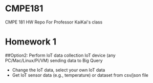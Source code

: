 # CMPE181
CMPE 181 HW Repo For Professor KaiKai's class 

# Homework 1
##Option2: Perform IoT data collection
IoT device (any PC/Mac/Linux/Pi/VM) sending data to Big Query
- Change the IoT data, select your own IoT data
- Get IoT sensor data (e.g., temperature) or dataset from csv/json file
